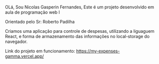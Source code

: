 OLá, Sou Nicolas Gasperin Fernandes, Este é um projeto desenvolvido em aula de programação web I

Orientado pelo Sr: Roberto Padilha

Criamos uma aplicação para controle de despesas, utilizando a liguaguem React, e forma de armazenamento das informações no local-storage do navegador.

Link do projeto em funcionamento:
https://my-expenses-gamma.vercel.app/

